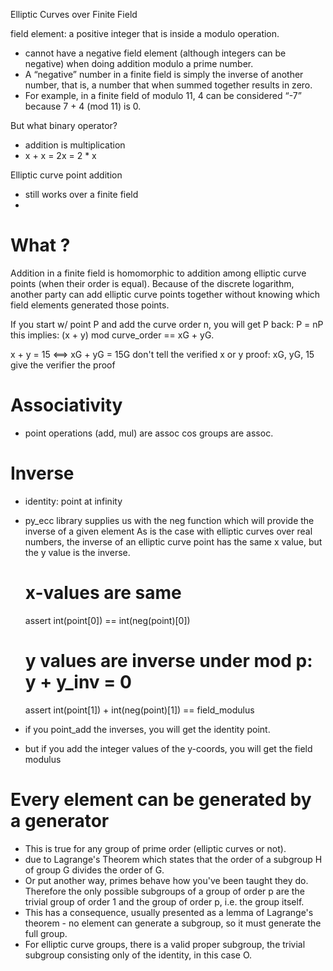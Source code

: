 Elliptic Curves over Finite Field

field element: a positive integer that is inside a modulo operation.

- cannot have a negative field element (although integers can be negative) when doing addition modulo a prime number. 
- A “negative” number in a finite field is simply the inverse of another number, that is, a number that when summed together results in zero. 
- For example, in a finite field of modulo 11, 4 can be considered “-7” because 7 + 4 (mod 11) is 0.

But what binary operator?
- addition is multiplication
- x + x = 2x = 2 * x


Elliptic curve point addition
- still works over a finite field
-

# What ?
Addition in a finite field is homomorphic to addition among elliptic curve points (when their order is equal). 
Because of the discrete logarithm, another party can add elliptic curve points together without knowing which field elements generated those points.

If you start w/ point P and add the curve order n, you will get P back: P = nP
this implies:
    (x + y) mod curve_order == xG + yG.

x + y = 15 <==> xG + yG = 15G
 don't tell the verified x or y
 proof: xG, yG, 15
 give the verifier the proof

# Associativity
- point operations (add, mul) are assoc cos groups are assoc.

# Inverse
- identity: point at infinity
- py_ecc library supplies us with the neg function which will provide the inverse of a given element
As is the case with elliptic curves over real numbers, the inverse of an elliptic curve point has the same x value, but the y value is the inverse.
    # x-values are same
    assert int(point[0]) == int(neg(point)[0])
    # y values are inverse under mod p: y + y_inv = 0
    assert int(point[1]) + int(neg(point)[1]) == field_modulus

- if you point_add the inverses, you will get the identity point.
- but if you add the integer values of the y-coords, you will get the field modulus

# Every element can be generated by a generator

- This is true for any group of prime order (elliptic curves or not).
- due to Lagrange's Theorem which states that the order of a subgroup H of group G divides the order of G.
- Or put another way, primes behave how you've been taught they do. Therefore the only possible subgroups of a group of order p are the trivial group of order 1 and the group of order p, i.e. the group itself.
- This has a consequence, usually presented as a lemma of Lagrange's theorem - no element can generate a subgroup, so it must generate the full group.
- For elliptic curve groups, there is a valid proper subgroup, the trivial subgroup consisting only of the identity, in this case O.

